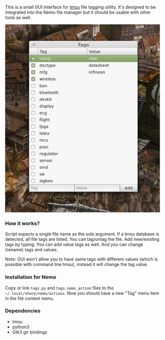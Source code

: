 This is a small GUI interface for [tmsu](https://github.com/oniony/TMSU/) file
tagging utility. It's designed to be integrated into the Nemo file manager but
it should be usable with other tools as well.

![screenshot](./tmsutags.png)

### How it works?

Script expects a single file name as the sole argument. If a tmsu database is
detected, all file tags are listed. You can tag/untag the file. Add new/existing
tags by typing. You can add value tags as well. And you can change (rename) tags
and values.

Note: GUI won't allow you to have same tags with different values (which is
possible with command line tmsu), instead it will change the tag value.

### Installation for Nemo

Copy or link `tags.py` and `tags.nemo_action` files to the
`~/.local/share/nemo/actions`. Now you should have a new "Tag" menu item in the
file context menu.

### Dependencies

- tmsu
- python3
- Gtk3 gir bindings
